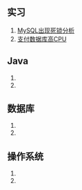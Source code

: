 ## 实习 ##

1. [MySQL出现死锁分析](https://github.com/chenxianrui/essay/blob/master/doc/%E5%AE%9E%E4%B9%A0%E4%B8%AD%E9%81%87%E5%88%B0%E7%9A%84%E4%B8%80%E4%BA%9B%E9%97%AE%E9%A2%98%E4%BB%A5%E5%8F%8A%E6%80%9D%E8%80%83/MySQL%E5%87%BA%E7%8E%B0%E6%AD%BB%E9%94%81%E5%8E%9F%E5%9B%A0%E5%8F%8A%E6%83%85%E5%86%B5%E5%88%86%E6%9E%90.md)
2. [支付数据库高CPU](https://github.com/chenxianrui/essay/blob/master/doc/%E5%AE%9E%E4%B9%A0%E4%B8%AD%E9%81%87%E5%88%B0%E7%9A%84%E4%B8%80%E4%BA%9B%E9%97%AE%E9%A2%98%E4%BB%A5%E5%8F%8A%E6%80%9D%E8%80%83/%E6%94%AF%E4%BB%98%E6%95%B0%E6%8D%AE%E5%BA%93%E9%AB%98CPU%E9%97%AE%E9%A2%98.md)

## Java ##

1.
2.

## 数据库 ##

1.
2.

## 操作系统 ##

1.
2.

